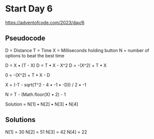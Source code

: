 # Start Day 6

https://adventofcode.com/2023/day/6

## Pseudocode

D = Distance
T = Time
X = Milliseconds holding button
N = number of options to beat the best time

D = X • (T - X)
D = T • X - X^2
D = -(X^2) + T • X

<!-- This is a quadratic equation -->

0 = -(X^2) + T • X - D

<!-- Use the Quadratic Formula -->

X = (-T - sqrt(T^2 - 4 • -1 • -D)) / 2 • -1

<!-- Calculate the number of options to beat the best time -->

N = T - (Math.floor(X) • 2) - 1

<!-- Calculate solution -->

Solution = N[1] • N[2] • N[3] • N[4]

## Solutions

N[1] = 30
N[2] = 51
N[3] = 42
N[4] = 22
